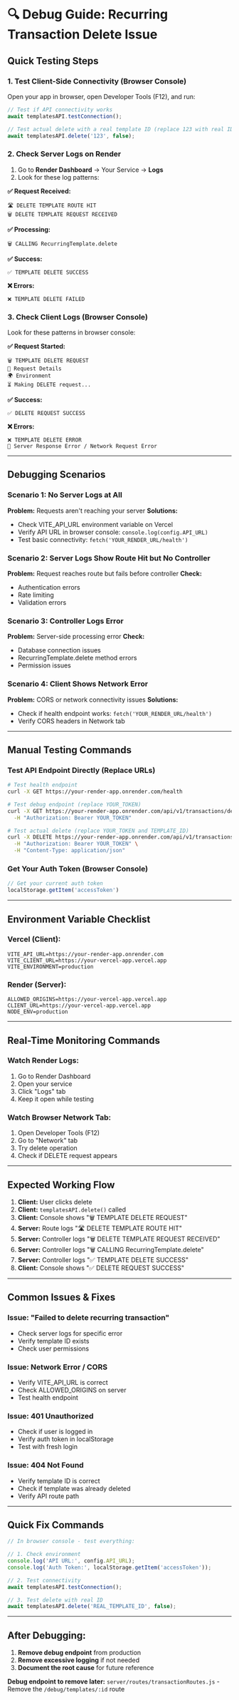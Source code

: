 # 🔍 Debug Guide: Recurring Transaction Delete Issue

## **Quick Testing Steps**

### **1. Test Client-Side Connectivity (Browser Console)**

Open your app in browser, open Developer Tools (F12), and run:

```javascript
// Test if API connectivity works
await templatesAPI.testConnection();

// Test actual delete with a real template ID (replace 123 with real ID)
await templatesAPI.delete('123', false);
```

### **2. Check Server Logs on Render**

1. Go to **Render Dashboard** → Your Service → **Logs**
2. Look for these log patterns:

**✅ Request Received:**
```
🛣️ DELETE TEMPLATE ROUTE HIT
🗑️ DELETE TEMPLATE REQUEST RECEIVED
```

**✅ Processing:**
```
🗑️ CALLING RecurringTemplate.delete
```

**✅ Success:**
```
✅ TEMPLATE DELETE SUCCESS
```

**❌ Errors:**
```
❌ TEMPLATE DELETE FAILED
```

### **3. Check Client Logs (Browser Console)**

Look for these patterns in browser console:

**✅ Request Started:**
```
🗑️ TEMPLATE DELETE REQUEST
📝 Request Details
🌍 Environment
⏳ Making DELETE request...
```

**✅ Success:**
```
✅ DELETE REQUEST SUCCESS
```

**❌ Errors:**
```
❌ TEMPLATE DELETE ERROR
🔴 Server Response Error / Network Request Error
```

---

## **Debugging Scenarios**

### **Scenario 1: No Server Logs at All**
**Problem:** Requests aren't reaching your server
**Solutions:**
- Check VITE_API_URL environment variable on Vercel
- Verify API URL in browser console: `console.log(config.API_URL)`
- Test basic connectivity: `fetch('YOUR_RENDER_URL/health')`

### **Scenario 2: Server Logs Show Route Hit but No Controller**
**Problem:** Request reaches route but fails before controller
**Check:** 
- Authentication errors
- Rate limiting
- Validation errors

### **Scenario 3: Controller Logs Error**
**Problem:** Server-side processing error
**Check:**
- Database connection issues
- RecurringTemplate.delete method errors
- Permission issues

### **Scenario 4: Client Shows Network Error**
**Problem:** CORS or network connectivity issues
**Solutions:**
- Check if health endpoint works: `fetch('YOUR_RENDER_URL/health')`
- Verify CORS headers in Network tab

---

## **Manual Testing Commands**

### **Test API Endpoint Directly (Replace URLs)**

```bash
# Test health endpoint
curl -X GET https://your-render-app.onrender.com/health

# Test debug endpoint (replace YOUR_TOKEN)
curl -X GET https://your-render-app.onrender.com/api/v1/transactions/debug/templates/test \
  -H "Authorization: Bearer YOUR_TOKEN"

# Test actual delete (replace YOUR_TOKEN and TEMPLATE_ID)
curl -X DELETE https://your-render-app.onrender.com/api/v1/transactions/templates/TEMPLATE_ID?deleteFuture=false \
  -H "Authorization: Bearer YOUR_TOKEN" \
  -H "Content-Type: application/json"
```

### **Get Your Auth Token (Browser Console)**

```javascript
// Get your current auth token
localStorage.getItem('accessToken')
```

---

## **Environment Variable Checklist**

### **Vercel (Client):**
```env
VITE_API_URL=https://your-render-app.onrender.com
VITE_CLIENT_URL=https://your-vercel-app.vercel.app
VITE_ENVIRONMENT=production
```

### **Render (Server):**
```env
ALLOWED_ORIGINS=https://your-vercel-app.vercel.app
CLIENT_URL=https://your-vercel-app.vercel.app
NODE_ENV=production
```

---

## **Real-Time Monitoring Commands**

### **Watch Render Logs:**
1. Go to Render Dashboard
2. Open your service
3. Click "Logs" tab
4. Keep it open while testing

### **Watch Browser Network Tab:**
1. Open Developer Tools (F12)
2. Go to "Network" tab
3. Try delete operation
4. Check if DELETE request appears

---

## **Expected Working Flow**

1. **Client:** User clicks delete
2. **Client:** `templatesAPI.delete()` called
3. **Client:** Console shows "🗑️ TEMPLATE DELETE REQUEST"
4. **Server:** Route logs "🛣️ DELETE TEMPLATE ROUTE HIT"
5. **Server:** Controller logs "🗑️ DELETE TEMPLATE REQUEST RECEIVED"
6. **Server:** Controller logs "🗑️ CALLING RecurringTemplate.delete"
7. **Server:** Controller logs "✅ TEMPLATE DELETE SUCCESS"
8. **Client:** Console shows "✅ DELETE REQUEST SUCCESS"

---

## **Common Issues & Fixes**

### **Issue: "Failed to delete recurring transaction"**
- Check server logs for specific error
- Verify template ID exists
- Check user permissions

### **Issue: Network Error / CORS**
- Verify VITE_API_URL is correct
- Check ALLOWED_ORIGINS on server
- Test health endpoint

### **Issue: 401 Unauthorized**
- Check if user is logged in
- Verify auth token in localStorage
- Test with fresh login

### **Issue: 404 Not Found**
- Verify template ID is correct
- Check if template was already deleted
- Verify API route path

---

## **Quick Fix Commands**

```javascript
// In browser console - test everything:

// 1. Check environment
console.log('API URL:', config.API_URL);
console.log('Auth Token:', localStorage.getItem('accessToken'));

// 2. Test connectivity
await templatesAPI.testConnection();

// 3. Test delete with real ID
await templatesAPI.delete('REAL_TEMPLATE_ID', false);
```

---

## **After Debugging:**

1. **Remove debug endpoint** from production
2. **Remove excessive logging** if not needed
3. **Document the root cause** for future reference

**Debug endpoint to remove later:**
`server/routes/transactionRoutes.js` - Remove the `/debug/templates/:id` route 